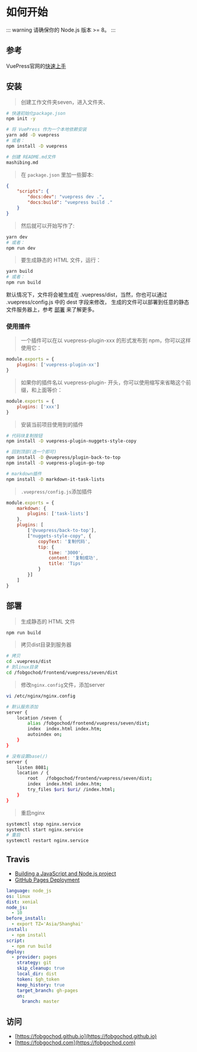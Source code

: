 # 如何开始

::: warning 
请确保你的 Node.js 版本 >= 8。
:::

## 参考

VuePress官网的[快速上手](https://vuepress.vuejs.org/zh/guide/getting-started.html)

## 安装

> 创建工作文件夹seven，进入文件夹、

```sh
# 快速初始化package.json
npm init -y

# 将 VuePress 作为一个本地依赖安装
yarn add -D vuepress 
# 或者：
npm install -D vuepress

# 创建 README.md文件
mashibing.md
```

> 在 `package.json` 里加一些脚本:

```json
{
    "scripts": {
        "docs:dev": "vuepress dev .",
        "docs:build": "vuepress build ."
    }
}
```

> 然后就可以开始写作了:

```sh
yarn dev 
# 或者：
npm run dev
```

> 要生成静态的 HTML 文件，运行：

```sh
yarn build 
# 或者：
npm run build
```

默认情况下，文件将会被生成在 .vuepress/dist，当然，你也可以通过 .vuepress/config.js 中的 dest 字段来修改， 生成的文件可以部署到任意的静态文件服务器上，参考 [部署](#部署) 来了解更多。

### 使用插件

> 一个插件可以在以 vuepress-plugin-xxx 的形式发布到 npm，你可以这样使用它：

```js
module.exports = {
    plugins: ['vuepress-plugin-xx']
}
```

> 如果你的插件名以 vuepress-plugin- 开头，你可以使用缩写来省略这个前缀，和上面等价：

```js
module.exports = {
    plugins: ['xxx']
}
```

> 安装当前项目使用到的插件

```sh
# 代码块复制按钮
npm install -D vuepress-plugin-nuggets-style-copy

# 回到顶部(选一个即可)
npm install -D @vuepress/plugin-back-to-top
npm install -D vuepress-plugin-go-top

# markdown插件
npm install -D markdown-it-task-lists
```

> `.vuepress/config.js`添加插件

```js
module.exports = {
    markdown: {
        plugins: ['task-lists']
    },
    plugins: [
        ['@vuepress/back-to-top'],
        ["nuggets-style-copy", {
            copyText: '复制代码',
            tip: {
                time: '3000',
                content: '复制成功',
                title: 'Tips'
            }
        }]
    ]
}
```

## 部署

> 生成静态的 HTML 文件

```sh
npm run build
```

> 拷贝dist目录到服务器

```sh
# 拷贝
cd .vuepress/dist
# 到linux目录
cd /fobgochod/frontend/vuepress/seven/dist
```

> 修改`nginx.config`文件，添加server

```sh
vi /etc/nginx/nginx.config

# 默认服务添加
server {
    location /seven {
        alias /fobgochod/frontend/vuepress/seven/dist;
        index  index.html index.htm;
        autoindex on;
    }
}

# 没有设置base(/)
server {
    listen 8081;
    location / {
        root   /fobgochod/frontend/vuepress/seven/dist;
        index  index.html index.htm;
        try_files $uri $uri/ /index.html;
    }
}
```

> 重启nginx

```sh
systemctl stop nginx.service
systemctl start nginx.service
# 重启
systemctl restart nginx.service
```

## Travis

- [Building a JavaScript and Node.js project](https://docs.travis-ci.com/user/languages/javascript-with-nodejs)
- [GitHub Pages Deployment](https://docs.travis-ci.com/user/deployment/pages)

```yaml
language: node_js
os: linux
dist: xenial
node_js:
  - 10
before_install:
  - export TZ='Asia/Shanghai'
install:
  - npm install
script:
  - npm run build
deploy:
  - provider: pages
    strategy: git
    skip_cleanup: true
    local_dir: dist
    token: $gh_token
    keep_history: true
    target_branch: gh-pages
    on:
      branch: master
```

## 访问

- [https://fobgochod.github.io](https://fobgochod.github.io)
- [https://fobgochod.com](https://fobgochod.com)

